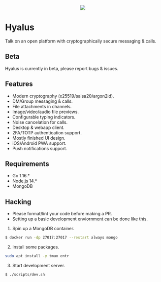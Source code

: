 <div align="center">
  <img src="https://raw.githubusercontent.com/hyalusapp/hyalus/master/frontend/public/icon-128.png">
</div>

# Hyalus

Talk on an open platform with cryptographically secure messaging & calls.

## Beta

Hyalus is currently in beta, please report bugs & issues.

## Features

- Modern cryptography (x25519/salsa20/argon2id).
- DM/Group messaging & calls.
- File attachments in channels.
- Image/video/audio file previews.
- Configurable typing indicators.
- Noise cancelation for calls.
- Desktop & webapp client.
- 2FA/TOTP authentication support.
- Mostly finished UI design.
- iOS/Android PWA support.
- Push notifications support.

## Requirements

- Go 1.16.\*
- Node.js 14.\*
- MongoDB

## Hacking

* Please format/lint your code before making a PR.
* Setting up a basic development enviornment can be done like this.

1. Spin up a MongoDB container.

```sh
$ docker run -dp 27017:27017 --restart always mongo
```

2. Install some packages.

```sh
sudo apt install -y tmux entr
```

3. Start development server.

```sh
$ ./scripts/dev.sh
```
